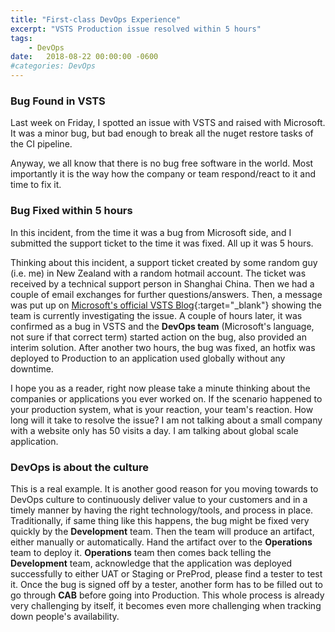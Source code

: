 ```yaml
---
title: "First-class DevOps Experience"
excerpt: "VSTS Production issue resolved within 5 hours"
tags: 
    - DevOps
date:   2018-08-22 00:00:00 -0600
#categories: DevOps
---
```


### Bug Found in VSTS
Last week on Friday, I spotted an issue with VSTS and raised with Microsoft. It was a minor bug, but bad enough to break all the nuget restore tasks of the CI pipeline. 

Anyway, we all know that there is no bug free software in the world. Most importantly it is the way how the company or team respond/react to it and time to fix it. 

### Bug Fixed within 5 hours

In this incident, from the time it was a bug from Microsoft side, and I submitted the support ticket to the time it was fixed. All up it was 5 hours. 

Thinking about this incident, a support ticket created by some random guy (i.e. me) in New Zealand with a random hotmail account. The ticket was received by a technical support person in Shanghai China. Then we had a couple of email exchanges for further questions/answers. Then, a message was put up on [Microsoft's official VSTS Blog](https://blogs.msdn.microsoft.com/vsoservice/?p=17325){:target="_blank"} showing the team is currently investigating the issue. A couple of hours later, it was confirmed as a bug in VSTS and the **DevOps team** (Microsoft's language, not sure if that correct term) started action on the bug, also provided an interim solution. After another two hours, the bug was fixed, an hotfix was deployed to Production to an application used globally without any downtime.

I hope you as a reader, right now please take a minute thinking about the companies or applications you ever worked on. If the scenario happened to your production system, what is your reaction, your team's reaction. How long will it take to resolve the issue? I am not talking about a small company with a website only has 50 visits a day. I am talking about global scale application.

### DevOps is about the culture
This is a real example. It is another good reason for you moving towards to DevOps culture to continuously deliver value to your customers and in a timely manner by having the right technology/tools, and process in place. 
Traditionally, if same thing like this happens, the bug might be fixed very quickly by the **Development** team. Then the team will produce an artifact, either manually or automatically. Hand the artifact over to the **Operations** team to deploy it. **Operations** team then comes back telling the **Development** team, acknowledge that the application was deployed successfully to either UAT or Staging or PreProd, please find a tester to test it. Once the bug is signed off by a tester, another form has to be filled out to go through **CAB** before going into Production. This whole process is already very challenging by itself, it becomes even more challenging when tracking down people's availability. 
